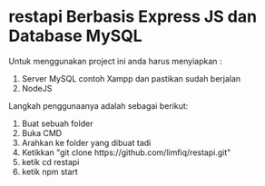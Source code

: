 # restapi Berbasis Express JS dan Database MySQL
Untuk menggunakan project ini anda harus menyiapkan :
<ol>
  <li>Server MySQL contoh Xampp dan pastikan sudah berjalan</li>
  <li>NodeJS</li>
</ol>

Langkah penggunaanya adalah sebagai berikut:

<ol>
  <li>Buat sebuah folder</li>
  <li>Buka CMD</li>
  <li>Arahkan ke folder yang dibuat tadi</li>
  <li>Ketikkan "git clone https://github.com/limfiq/restapi.git"</li>
  <li>ketik cd restapi</li>
  <li>ketik npm start</li>
</ol>
